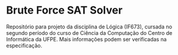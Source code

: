 # Brute Force SAT Solver
Repositório para projeto da disciplina de Lógica (IF673), cursada no segundo período do curso de Ciência da Computação do Centro de Informática da UFPE.
Mais informações podem ser verificadas na especificação.
